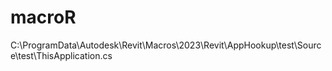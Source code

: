 # macroR

C:\ProgramData\Autodesk\Revit\Macros\2023\Revit\AppHookup\test\Source\test\ThisApplication.cs